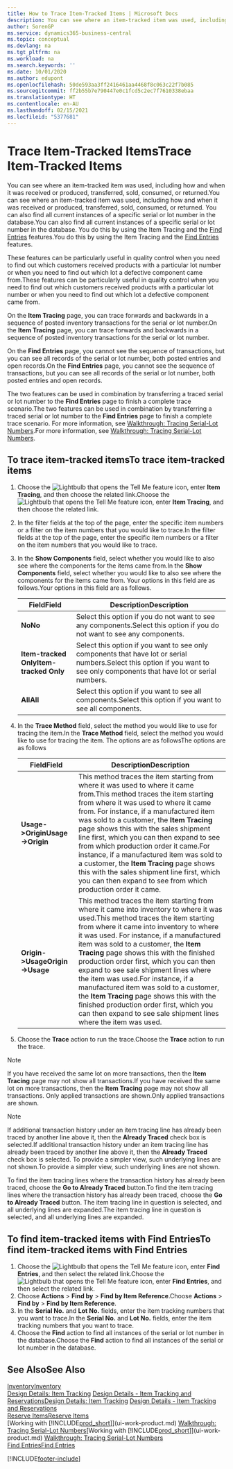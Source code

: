 ```yaml
---
title: How to Trace Item-Tracked Items | Microsoft Docs
description: You can see where an item-tracked item was used, including how and when it was received or produced, transferred, sold, consumed, or returned. You can also find all current instances of a specific serial or lot number in the database. You do this by using the Item Tracing and the Navigate features.
author: SorenGP
ms.service: dynamics365-business-central
ms.topic: conceptual
ms.devlang: na
ms.tgt_pltfrm: na
ms.workload: na
ms.search.keywords: ''
ms.date: 10/01/2020
ms.author: edupont
ms.openlocfilehash: 50de593aa3ff2416461aa4468f8c063c22f7b085
ms.sourcegitcommit: ff2b55b7e790447e0c1fcd5c2ec7f7610338ebaa
ms.translationtype: HT
ms.contentlocale: en-AU
ms.lasthandoff: 02/15/2021
ms.locfileid: "5377681"
---
```

# <a name="trace-item-tracked-items"></a><span data-ttu-id="64f75-105">Trace Item-Tracked Items</span><span class="sxs-lookup"><span data-stu-id="64f75-105">Trace Item-Tracked Items</span></span>
<span data-ttu-id="64f75-106">You can see where an item-tracked item was used, including how and when it was received or produced, transferred, sold, consumed, or returned.</span><span class="sxs-lookup"><span data-stu-id="64f75-106">You can see where an item-tracked item was used, including how and when it was received or produced, transferred, sold, consumed, or returned.</span></span> <span data-ttu-id="64f75-107">You can also find all current instances of a specific serial or lot number in the database.</span><span class="sxs-lookup"><span data-stu-id="64f75-107">You can also find all current instances of a specific serial or lot number in the database.</span></span> <span data-ttu-id="64f75-108">You do this by using the Item Tracing and the [Find Entries](ui-find-entries.md) features.</span><span class="sxs-lookup"><span data-stu-id="64f75-108">You do this by using the Item Tracing and the [Find Entries](ui-find-entries.md) features.</span></span>  

<span data-ttu-id="64f75-109">These features can be particularly useful in quality control when you need to find out which customers received products with a particular lot number or when you need to find out which lot a defective component came from.</span><span class="sxs-lookup"><span data-stu-id="64f75-109">These features can be particularly useful in quality control when you need to find out which customers received products with a particular lot number or when you need to find out which lot a defective component came from.</span></span>  

 <span data-ttu-id="64f75-110">On the **Item Tracing** page, you can trace forwards and backwards in a sequence of posted inventory transactions for the serial or lot number.</span><span class="sxs-lookup"><span data-stu-id="64f75-110">On the **Item Tracing** page, you can trace forwards and backwards in a sequence of posted inventory transactions for the serial or lot number.</span></span>  

 <span data-ttu-id="64f75-111">On the **Find Entries** page, you cannot see the sequence of transactions, but you can see all records of the serial or lot number, both posted entries and open records.</span><span class="sxs-lookup"><span data-stu-id="64f75-111">On the **Find Entries** page, you cannot see the sequence of transactions, but you can see all records of the serial or lot number, both posted entries and open records.</span></span>  

 <span data-ttu-id="64f75-112">The two features can be used in combination by transferring a traced serial or lot number to the **Find Entries** page to finish a complete trace scenario.</span><span class="sxs-lookup"><span data-stu-id="64f75-112">The two features can be used in combination by transferring a traced serial or lot number to the **Find Entries** page to finish a complete trace scenario.</span></span> <span data-ttu-id="64f75-113">For more information, see [Walkthrough: Tracing Serial-Lot Numbers](walkthrough-tracing-serial-lot-numbers.md).</span><span class="sxs-lookup"><span data-stu-id="64f75-113">For more information, see [Walkthrough: Tracing Serial-Lot Numbers](walkthrough-tracing-serial-lot-numbers.md).</span></span>  

## <a name="to-trace-item-tracked-items"></a><span data-ttu-id="64f75-114">To trace item-tracked items</span><span class="sxs-lookup"><span data-stu-id="64f75-114">To trace item-tracked items</span></span>  

1.  <span data-ttu-id="64f75-115">Choose the ![Lightbulb that opens the Tell Me feature](media/ui-search/search_small.png "Tell me what you want to do") icon, enter **Item Tracing**, and then choose the related link.</span><span class="sxs-lookup"><span data-stu-id="64f75-115">Choose the ![Lightbulb that opens the Tell Me feature](media/ui-search/search_small.png "Tell me what you want to do") icon, enter **Item Tracing**, and then choose the related link.</span></span>  
2.  <span data-ttu-id="64f75-116">In the filter fields at the top of the page, enter the specific item numbers or a filter on the item numbers that you would like to trace.</span><span class="sxs-lookup"><span data-stu-id="64f75-116">In the filter fields at the top of the page, enter the specific item numbers or a filter on the item numbers that you would like to trace.</span></span>  
3.  <span data-ttu-id="64f75-117">In the **Show Components** field, select whether you would like to also see where the components for the items came from.</span><span class="sxs-lookup"><span data-stu-id="64f75-117">In the **Show Components** field, select whether you would like to also see where the components for the items came from.</span></span> <span data-ttu-id="64f75-118">Your options in this field are as follows.</span><span class="sxs-lookup"><span data-stu-id="64f75-118">Your options in this field are as follows.</span></span>  

    |<span data-ttu-id="64f75-119">Field</span><span class="sxs-lookup"><span data-stu-id="64f75-119">Field</span></span>|<span data-ttu-id="64f75-120">Description</span><span class="sxs-lookup"><span data-stu-id="64f75-120">Description</span></span>|  
    |----------------------------------|---------------------------------------|  
    |<span data-ttu-id="64f75-121">**No**</span><span class="sxs-lookup"><span data-stu-id="64f75-121">**No**</span></span>|<span data-ttu-id="64f75-122">Select this option if you do not want to see any components.</span><span class="sxs-lookup"><span data-stu-id="64f75-122">Select this option if you do not want to see any components.</span></span>|  
    |<span data-ttu-id="64f75-123">**Item-tracked Only**</span><span class="sxs-lookup"><span data-stu-id="64f75-123">**Item-tracked Only**</span></span>|<span data-ttu-id="64f75-124">Select this option if you want to see only components that have lot or serial numbers.</span><span class="sxs-lookup"><span data-stu-id="64f75-124">Select this option if you want to see only components that have lot or serial numbers.</span></span>|  
    |<span data-ttu-id="64f75-125">**All**</span><span class="sxs-lookup"><span data-stu-id="64f75-125">**All**</span></span>|<span data-ttu-id="64f75-126">Select this option if you want to see all components.</span><span class="sxs-lookup"><span data-stu-id="64f75-126">Select this option if you want to see all components.</span></span>|  

4.  <span data-ttu-id="64f75-127">In the **Trace Method** field, select the method you would like to use for tracing the item.</span><span class="sxs-lookup"><span data-stu-id="64f75-127">In the **Trace Method** field, select the method you would like to use for tracing the item.</span></span> <span data-ttu-id="64f75-128">The options are as follows</span><span class="sxs-lookup"><span data-stu-id="64f75-128">The options are as follows</span></span>  

    |<span data-ttu-id="64f75-129">Field</span><span class="sxs-lookup"><span data-stu-id="64f75-129">Field</span></span>|<span data-ttu-id="64f75-130">Description</span><span class="sxs-lookup"><span data-stu-id="64f75-130">Description</span></span>|  
    |----------------------------------|---------------------------------------|  
    |<span data-ttu-id="64f75-131">**Usage->Origin**</span><span class="sxs-lookup"><span data-stu-id="64f75-131">**Usage->Origin**</span></span>|<span data-ttu-id="64f75-132">This method traces the item starting from where it was used to where it came from.</span><span class="sxs-lookup"><span data-stu-id="64f75-132">This method traces the item starting from where it was used to where it came from.</span></span> <span data-ttu-id="64f75-133">For instance, if a manufactured item was sold to a customer, the **Item Tracing** page shows this with the sales shipment line first, which you can then expand to see from which production order it came.</span><span class="sxs-lookup"><span data-stu-id="64f75-133">For instance, if a manufactured item was sold to a customer, the **Item Tracing** page shows this with the sales shipment line first, which you can then expand to see from which production order it came.</span></span>|  
    |<span data-ttu-id="64f75-134">**Origin->Usage**</span><span class="sxs-lookup"><span data-stu-id="64f75-134">**Origin->Usage**</span></span>|<span data-ttu-id="64f75-135">This method traces the item starting from where it came into inventory to where it was used.</span><span class="sxs-lookup"><span data-stu-id="64f75-135">This method traces the item starting from where it came into inventory to where it was used.</span></span> <span data-ttu-id="64f75-136">For instance, if a manufactured item was sold to a customer, the **Item Tracing** page shows this with the finished production order first, which you can then expand to see sale shipment lines where the item was used.</span><span class="sxs-lookup"><span data-stu-id="64f75-136">For instance, if a manufactured item was sold to a customer, the **Item Tracing** page shows this with the finished production order first, which you can then expand to see sale shipment lines where the item was used.</span></span>|  

5.  <span data-ttu-id="64f75-137">Choose the **Trace** action to run the trace.</span><span class="sxs-lookup"><span data-stu-id="64f75-137">Choose the **Trace** action to run the trace.</span></span>  

> [!NOTE]  
>  <span data-ttu-id="64f75-138">If you have received the same lot on more transactions, then the **Item Tracing** page may not show all transactions.</span><span class="sxs-lookup"><span data-stu-id="64f75-138">If you have received the same lot on more transactions, then the **Item Tracing** page may not show all transactions.</span></span> <span data-ttu-id="64f75-139">Only applied transactions are shown.</span><span class="sxs-lookup"><span data-stu-id="64f75-139">Only applied transactions are shown.</span></span>  

> [!NOTE]  
>  <span data-ttu-id="64f75-140">If additional transaction history under an item tracing line has already been traced by another line above it, then the **Already Traced** check box is selected.</span><span class="sxs-lookup"><span data-stu-id="64f75-140">If additional transaction history under an item tracing line has already been traced by another line above it, then the **Already Traced** check box is selected.</span></span> <span data-ttu-id="64f75-141">To provide a simpler view, such underlying lines are not shown.</span><span class="sxs-lookup"><span data-stu-id="64f75-141">To provide a simpler view, such underlying lines are not shown.</span></span>  
>   
>  <span data-ttu-id="64f75-142">To find the item tracing lines where the transaction history has already been traced, choose the **Go to Already Traced** button.</span><span class="sxs-lookup"><span data-stu-id="64f75-142">To find the item tracing lines where the transaction history has already been traced, choose the **Go to Already Traced** button.</span></span> <span data-ttu-id="64f75-143">The item tracing line in question is selected, and all underlying lines are expanded.</span><span class="sxs-lookup"><span data-stu-id="64f75-143">The item tracing line in question is selected, and all underlying lines are expanded.</span></span>  

## <a name="to-find-item-tracked-items-with-find-entries"></a><span data-ttu-id="64f75-144">To find item-tracked items with Find Entries</span><span class="sxs-lookup"><span data-stu-id="64f75-144">To find item-tracked items with Find Entries</span></span>  

1. <span data-ttu-id="64f75-145">Choose the ![Lightbulb that opens the Tell Me feature](media/ui-search/search_small.png "Tell me what you want to do") icon, enter **Find Entries**, and then select the related link.</span><span class="sxs-lookup"><span data-stu-id="64f75-145">Choose the ![Lightbulb that opens the Tell Me feature](media/ui-search/search_small.png "Tell me what you want to do") icon, enter **Find Entries**, and then select the related link.</span></span>  
2. <span data-ttu-id="64f75-146">Choose **Actions** > **Find by** > **Find by Item Reference**.</span><span class="sxs-lookup"><span data-stu-id="64f75-146">Choose **Actions** > **Find by** > **Find by Item Reference**.</span></span>
3. <span data-ttu-id="64f75-147">In the **Serial No.** and **Lot No.** fields, enter the item tracking numbers that you want to trace.</span><span class="sxs-lookup"><span data-stu-id="64f75-147">In the **Serial No.** and **Lot No.** fields, enter the item tracking numbers that you want to trace.</span></span>  
4. <span data-ttu-id="64f75-148">Choose the **Find** action to find all instances of the serial or lot number in the database.</span><span class="sxs-lookup"><span data-stu-id="64f75-148">Choose the **Find** action to find all instances of the serial or lot number in the database.</span></span>  

## <a name="see-also"></a><span data-ttu-id="64f75-149">See Also</span><span class="sxs-lookup"><span data-stu-id="64f75-149">See Also</span></span>  
[<span data-ttu-id="64f75-150">Inventory</span><span class="sxs-lookup"><span data-stu-id="64f75-150">Inventory</span></span>](inventory-manage-inventory.md)  
<span data-ttu-id="64f75-151">[Design Details: Item Tracking](design-details-item-tracking.md)
[Design Details - Item Tracking and Reservations](design-details-item-tracking-and-reservations.md)</span><span class="sxs-lookup"><span data-stu-id="64f75-151">[Design Details: Item Tracking](design-details-item-tracking.md)
[Design Details - Item Tracking and Reservations](design-details-item-tracking-and-reservations.md)</span></span>  
[<span data-ttu-id="64f75-152">Reserve Items</span><span class="sxs-lookup"><span data-stu-id="64f75-152">Reserve Items</span></span>](inventory-how-to-reserve-items.md)  
<span data-ttu-id="64f75-153">[Working with [!INCLUDE[prod_short](includes/prod_short.md)]](ui-work-product.md)
[Walkthrough: Tracing Serial-Lot Numbers](walkthrough-tracing-serial-lot-numbers.md)</span><span class="sxs-lookup"><span data-stu-id="64f75-153">[Working with [!INCLUDE[prod_short](includes/prod_short.md)]](ui-work-product.md)
[Walkthrough: Tracing Serial-Lot Numbers](walkthrough-tracing-serial-lot-numbers.md)</span></span>  
[<span data-ttu-id="64f75-154">Find Entries</span><span class="sxs-lookup"><span data-stu-id="64f75-154">Find Entries</span></span>](ui-find-entries.md)  


[!INCLUDE[footer-include](includes/footer-banner.md)]